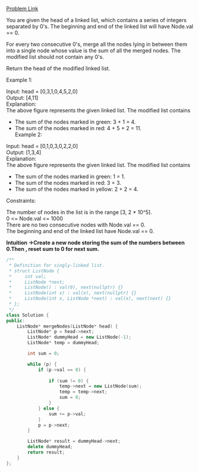 [Problem Link](https://leetcode.com/problems/merge-nodes-in-between-zeros/description/?envType=daily-question&envId=2024-07-04)<br>

You are given the head of a linked list, which contains a series of integers separated by 0's. The beginning and end of the linked list will have Node.val == 0.<br>

For every two consecutive 0's, merge all the nodes lying in between them into a single node whose value is the sum of all the merged nodes. The modified list should not contain any 0's.<br>

Return the head of the modified linked list.<br>

 

Example 1:<br>


Input: head = [0,3,1,0,4,5,2,0]<br>
Output: [4,11]<br>
Explanation: <br>
The above figure represents the given linked list. The modified list contains<br>
- The sum of the nodes marked in green: 3 + 1 = 4.<br>
- The sum of the nodes marked in red: 4 + 5 + 2 = 11.<br>
Example 2:<br>


Input: head = [0,1,0,3,0,2,2,0]<br>
Output: [1,3,4]<br>
Explanation: <br>
The above figure represents the given linked list. The modified list contains<br>
- The sum of the nodes marked in green: 1 = 1.<br>
- The sum of the nodes marked in red: 3 = 3.<br>
- The sum of the nodes marked in yellow: 2 + 2 = 4.<br>
 

Constraints:<br>

The number of nodes in the list is in the range [3, 2 * 10^5].<br>
0 <= Node.val <= 1000<br>
There are no two consecutive nodes with Node.val == 0.<br>
The beginning and end of the linked list have Node.val == 0.<br>

__Intuition ->Create a new node storing the sum of the numbers between 0.Then , reset sum to 0 for next sum.__

```C++
/**
 * Definition for singly-linked list.
 * struct ListNode {
 *     int val;
 *     ListNode *next;
 *     ListNode() : val(0), next(nullptr) {}
 *     ListNode(int x) : val(x), next(nullptr) {}
 *     ListNode(int x, ListNode *next) : val(x), next(next) {}
 * };
 */
class Solution {
public:
    ListNode* mergeNodes(ListNode* head) {
        ListNode* p = head->next;
        ListNode* dummyHead = new ListNode(-1);
        ListNode* temp = dummyHead;

        int sum = 0;

        while (p) {
            if (p->val == 0) {
                
                if (sum != 0) {
                    temp->next = new ListNode(sum);
                    temp = temp->next;
                    sum = 0;
                }
            } else {
                sum += p->val;
            }
            p = p->next;
        }

        ListNode* result = dummyHead->next;
        delete dummyHead; 
        return result;
    }
};

```
